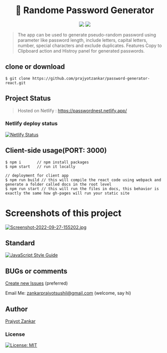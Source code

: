 <h1 align="center">
🔐 Randome Password Generator
</h1>
<p align="center">
<img src="https://img.shields.io/badge/react-%2320232a.svg?style=for-the-badge&logo=react&logoColor=%2361DAFB"> 
<img src="https://img.shields.io/badge/netlify-%23000000.svg?style=for-the-badge&logo=netlify&logoColor=#00C7B7">
</p>

> The app can be used to generate pseudo-random password using parameter like password length,
include letters, capital letters, number, special characters and exclude duplicates. Features 
Copy to Clipboard action and Histroy panel for generated passwords.


## clone or download

```terminal
$ git clone https://github.com/prajyotzankar/password-generator-react.git
```
## Project Status
> Hosted on Netlify : https://passwordnest.netlify.app/
### Netlify deploy status
[![Netlify Status](https://api.netlify.com/api/v1/badges/7e358fae-f291-445c-a51b-295b4d1d3e65/deploy-status)](https://app.netlify.com/sites/passwordnest/deploys)

## Client-side usage(PORT: 3000)

```terminal
$ npm i       // npm install packages
$ npm start   // run it locally

// deployment for client app
$ npm run build // this will compile the react code using webpack and generate a folder called docs in the root level
$ npm run start // this will run the files in docs, this behavior is exactly the same how gh-pages will run your static site
```


# Screenshots of this project
[![Screenshot-2022-09-27-155202.jpg](https://i.postimg.cc/BZznfr9G/Screenshot-2022-09-27-155202.jpg)](https://passwordnest.netlify.app/)

## Standard

[![JavaScript Style Guide](https://cdn.rawgit.com/standard/standard/master/badge.svg)](https://github.com/standard/standard)

## BUGs or comments

[Create new Issues](https://github.com/prajyotzankar/password-generator-react/issues) (preferred)

Email Me: zankarprajyotsushil@gmail.com (welcome, say hi)

## Author

[Prajyot Zankar](https://www.linkedin.com/in/prajyotzankar/)

### License

[![License: MIT](https://img.shields.io/badge/License-MIT-yellow.svg)](https://github.com/prajyotzankar/password-generator-react/blob/master/LICENSE.md)
